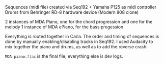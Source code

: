 Sequences (midi file) created via Seq192 + Yamaha P125 as midi controller
Drums from Behringer RD-8 hardware device (Modern 808 clone)

2 instances of MDA Piano, one for the chord progression and one for the melody
1 instance of MDA ePiano, for the bass progession

Everything is routed together in Carla.
The order and timing of sequences is done by manually enabling/disabling tracks in Seq192.
I used Audacity to mix together the piano and drums, as well as to add the reverse crash.

`MDA piano.flac` is the final file, everything else is dev logs.
